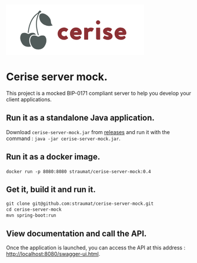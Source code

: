 ![Cerise BIP-0171](logo.png)
# Cerise server mock.
This project is a mocked BIP-0171 compliant server to help you develop your client applications. 

## Run it as a standalone Java application.
Download `cerise-server-mock.jar` from [releases](https://github.com/straumat/cerise-server-mock/releases) and run it with the command : `java -jar cerise-server-mock.jar`.

## Run it as a docker image.
`docker run -p 8080:8080 straumat/cerise-server-mock:0.4`

## Get it, build it and run it.
```
git clone git@github.com:straumat/cerise-server-mock.git
cd cerise-server-mock
mvn spring-boot:run
```

## View documentation and call the API.
Once the application is launched, you can access the API at this address : [http://localhost:8080/swagger-ui.html](http://localhost:8080/swagger-ui.html).